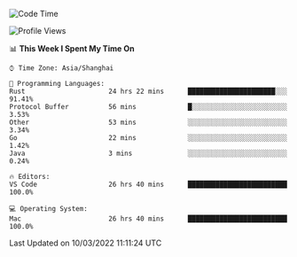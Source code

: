 <!--START_SECTION:waka-->
![Code Time](http://img.shields.io/badge/Code%20Time-1%2C077%20hrs%203%20mins-blue)

![Profile Views](http://img.shields.io/badge/Profile%20Views-9-blue)

📊 **This Week I Spent My Time On** 

```text
⌚︎ Time Zone: Asia/Shanghai

💬 Programming Languages: 
Rust                     24 hrs 22 mins      ██████████████████████░░░   91.41% 
Protocol Buffer          56 mins             █░░░░░░░░░░░░░░░░░░░░░░░░   3.53% 
Other                    53 mins             ░░░░░░░░░░░░░░░░░░░░░░░░░   3.34% 
Go                       22 mins             ░░░░░░░░░░░░░░░░░░░░░░░░░   1.42% 
Java                     3 mins              ░░░░░░░░░░░░░░░░░░░░░░░░░   0.24%

🔥 Editors: 
VS Code                  26 hrs 40 mins      █████████████████████████   100.0%

💻 Operating System: 
Mac                      26 hrs 40 mins      █████████████████████████   100.0%

```


 Last Updated on 10/03/2022 11:11:24 UTC
<!--END_SECTION:waka-->
